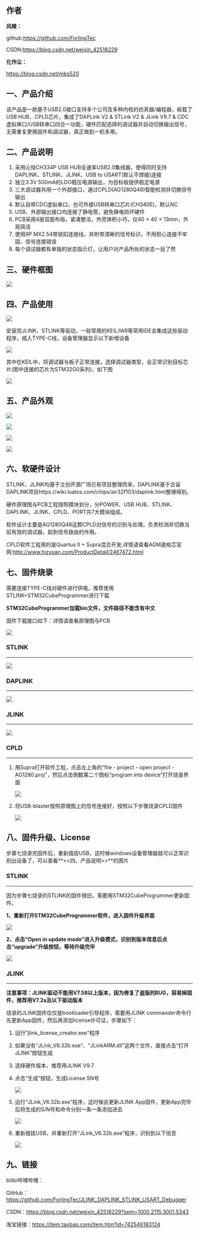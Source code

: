 ## 作者

**风陵：**

github:https://github.com/ForlingTec

CSDN:https://blog.csdn.net/weixin_42518229

**化作尘：**

https://blog.csdn.net/mbs520

## 一、产品介绍
该产品是一款基于USB2.0接口支持多个公司及多种内核的仿真器/编程器，板载了USB HUB、CPLD芯片，集成了DAPLink V2 & STLink V2 & JLink V9.7 & CDC虚拟串口/USB转串口四合一功能，硬件匹配选择的调试器并自动切换输出信号，无需重复更换固件和调试器，真正做到一机多用。

## 二、产品说明

1. 采用沁恒CH334P USB HUB全速率USB2.0集线器，使得同时支持DAPLINK、STLINK、JLINK、USB to USART(默认不焊接)连接
2. 独立3.3V 500mA的LDO稳压电源输出，为目标板提供稳定电源
3. 三大调试器共用一个外部接口，通过CPLD(AG1280Q48)智能检测并切换信号输出
4. 默认自带CDC虚拟串口，也可外接USB转串口芯片(CH340E)，默认NC
5. USB、外部输出接口均连接了静电管，避免静电损坏硬件
6. PCB采用4层双面布局，紧凑整洁，外壳体积小巧，仅40 × 40 × 13mm，外观简洁
7. 使用9P MX2.54带锁扣连接线，并附带清晰的信号标识，不用担心连接不牢固、信号连接错误
8. 每个调试器都有单独的状态指示灯，让用户对产品所处的状态一目了然

## 三、硬件框图

![](https://github.com/ForlingTec/STLINK_JLINK_DAPLINK_Debugger/blob/master/document/%E5%9F%BA%E6%9C%AC%E5%9B%BE%E7%89%87/system%20diagram.jpg)

## 四、产品使用

![](https://github.com/ForlingTec/STLINK_JLINK_DAPLINK_Debugger/blob/master/document/%E5%9F%BA%E6%9C%AC%E5%9B%BE%E7%89%87/%E8%BE%93%E5%87%BA%E4%BF%A1%E5%8F%B7.png)

安装完JLINK、STLINK等驱动，一般常用的KEIL/IAR等常用IDE会集成这些驱动程序，插入TYPE-C线，设备管理器显示以下新增设备

![](https://github.com/ForlingTec/STLINK_JLINK_DAPLINK_Debugger/blob/master/document/%E5%9F%BA%E6%9C%AC%E5%9B%BE%E7%89%87/%E8%AE%BE%E5%A4%87%E7%AE%A1%E7%90%86%E5%99%A8.jpg)

其中在KEIL中，将调试器与板子正常连接，选择调试器类型，会正常识别目标芯片(图中连接的芯片为STM32G0系列)，如下图

![](https://github.com/ForlingTec/STLINK_JLINK_DAPLINK_Debugger/blob/master/document/%E5%9F%BA%E6%9C%AC%E5%9B%BE%E7%89%87/KEIL%20DEBUG.jpg)

## 五、产品外观

![](https://github.com/ForlingTec/STLINK_JLINK_DAPLINK_Debugger/blob/master/document/%E5%9F%BA%E6%9C%AC%E5%9B%BE%E7%89%87/PCBA%203D%E5%9B%BE.png)

![](./document/基本图片/外壳3D图.jpg)

![](./document/基本图片/实物图.JPG)

![](./document/基本图片/微信图片_20231008235237.jpg)



## 六、软硬件设计

STLINK、JLINK均基于立创开源广场已有项目整理而来，DAPLINK基于合宙DAPLINK项目https://wiki.luatos.com/chips/air32f103/daplink.html整理得到。

硬件原理图与PCB工程按照模块划分，分POWER、USB HUB、STLINK、DAPLINK、JLINK、CPLD、PORT共7大模块组成。

软件设计主要是AG1280Q48这颗CPLD对信号的识别与处理，负责检测并切换当前有效的调试器，起到信号路由的作用。

CPLD软件工程用的是Quartus II + Supra混合开发,详情请查看AGM遨格芯官网:http://www.hizyuan.com/ProductDetail/2467472.html

## 七、固件烧录

需要连接TYPE-C线对硬件进行供电，推荐使用STLINK+STM32CubeProgrammer进行下载

**STM32CubeProgrammer加载bin文件，文件路径不能含有中文**

固件下载接口如下：详情请查看原理图与PCB

![](./document/基本图片/固件下载口信号.png)

### STLINK

------

![](./document/固件下载/STLINK固件下载.jpg)



### DAPLINK

------

![](./document/固件下载/DAPLINK固件下载.jpg)



### JLINK

------

![](./document/固件下载/JLINK固件下载.jpg)



### CPLD

------

1. 用Supra打开软件工程，点击左上角的“file - project - open project - AG1280.proj”，然后点击倒数第二个图标“program into device”打开烧录界面

   ![](./document/固件下载/Supra打开工程.jpg)

2. 将USB-blaster按照原理图上的信号连接好，按照以下步骤烧录CPLD固件

   ![](./document/固件下载/烧录CPLD固件.png)



## 八、固件升级、License

步骤七烧录完固件后，重新插拔USB，这时候windows设备管理器就可以正常识别出设备了，可以查看**<<四、产品说明>>**的图片

### STLINK

------

因为步骤七烧录的STLINK的固件很旧，需要用STM32CubeProgrammer更新固件。

**1、重新打开STM32CubeProgrammer软件，进入固件升级界面**

![](./document/固件下载/STLINK进入固件升级模式.jpg)

**2、点击“Open in update mode”进入升级模式，识别到版本信息后点击“upgrade”升级按钮，等待升级完毕**

![](./document/固件下载/STLINK在线升级固件.jpg)



### JLINK

------

**注意事项：JLINK驱动不能用V7.58以上版本，因为修复了盗版的BUG，容易掉固件，推荐用V7.2a及以下驱动版本**

烧录的JLINK固件仅仅是bootloader引导程序，需要用JLINK commander命令行先更新App固件，然后再添加license许可证，步骤如下：

1. 运行"jlink_license_creator.exe"程序

2. 如果没有“JLink_V6.32b.exe”、“JLinkARM.dll”这两个文件，直接点击“打开JLINK”按钮生成

3. 选择硬件版本，推荐用JLINK V9.7

4. 点击“生成”按钮，生成License SN号

   ![](https://github.com/ForlingTec/STLINK_JLINK_DAPLINK_Debugger/blob/master/document/%E5%9B%BA%E4%BB%B6%E4%B8%8B%E8%BD%BD/%E7%94%9F%E6%88%90Jlink%20License.jpg)

5. 运行“JLink_V6.32b.exe”程序，这时候会更新JLINK App固件，更新App完毕后将生成的S/N号和命令分别一条一条添加进去

   ![](https://github.com/ForlingTec/STLINK_JLINK_DAPLINK_Debugger/blob/master/document/%E5%9B%BA%E4%BB%B6%E4%B8%8B%E8%BD%BD/%E6%B7%BB%E5%8A%A0JLINK%20License.jpg)

6. 重新插拔USB，并重新打开“JLink_V6.32b.exe”程序，识别到以下信息

   ![](https://github.com/ForlingTec/STLINK_JLINK_DAPLINK_Debugger/blob/master/document/%E5%9B%BA%E4%BB%B6%E4%B8%8B%E8%BD%BD/%E6%88%90%E5%8A%9F%E6%B7%BB%E5%8A%A0Jlink%20License.jpg)

## 九、链接

bilibi哔哩哔哩：

GitHub：https://github.com/ForlingTec/JLINK_DAPLINK_STLINK_USART_Debugger

CSDN：https://blog.csdn.net/weixin_42518229?spm=1000.2115.3001.5343

淘宝链接：https://item.taobao.com/item.htm?id=742546183124


